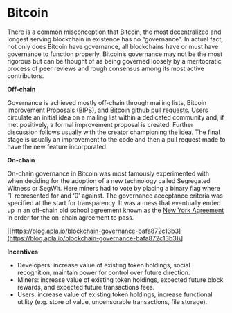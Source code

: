 # Bitcoin



There is a common misconception that Bitcoin, the most decentralized and longest serving blockchain in existence has no “governance”. In actual fact, not only does Bitcoin have governance, all blockchains have or must have governance to function properly. Bitcoin’s governance may not be the most rigorous but can be thought of as being governed loosely by a meritocratic process of peer reviews and rough consensus among its most active contributors. 

**Off-chain**

Governance is achieved mostly off-chain through mailing lists, Bitcoin Improvement Proposals \([BIPS](https://en.bitcoin.it/wiki/Bitcoin_Improvement_Proposals)\), and Bitcoin github [pull requests](https://github.com/bitcoin/bitcoin/pulls). Users circulate an initial idea on a mailing list within a dedicated community and, if met positively, a formal improvement proposal is created. Further discussion follows usually with the creator championing the idea. The final stage is usually an improvement to the code and then a pull request made to have the new feature incorporated.

**On-chain**

On-chain governance in Bitcoin was most famously experimented with when deciding for the adoption of a new technology called Segregated Witness or SegWit. Here miners had to vote by placing a binary flag where ‘1’ represented for and ‘0’ against. The governance acceptance criteria was specified at the start for transparency. It was a mess that eventually ended up in an off-chain old school agreement known as the [New York Agreement](https://bitcoinmagazine.com/articles/dcgs-scaling-proposal-and-what-it-needs-succeed/) in order for the on-chain agreement to pass.

\[[https://blog.apla.io/blockchain-governance-bafa872c13b3](https://blog.apla.io/blockchain-governance-bafa872c13b3)\]

**Incentives**

* Developers: increase value of existing token holdings, social recognition, maintain power for control over future direction.
* Miners: increase value of existing token holdings, expected future block rewards, and expected future transactions fees.
* Users: increase value of existing token holdings, increase functional utility \(e.g. store of value, uncensorable transactions, file storage\).


